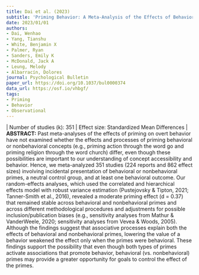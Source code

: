 ```yaml
---
title: Dai et al. (2023)
subtitle: 'Priming Behavior: A Meta-Analysis of the Effects of Behavioral and Nonbehavioral Primes on Overt Behavioral Outcomes'
date: 2023/01/01
authors:
- Dai, Wenhao
- Yang, Tianshu
- White, Benjamin X
- Palmer, Ryan
- Sanders, Emily K
- McDonald, Jack A 
- Leung, Melody
- Albarracín, Dolores 
journal: Psychological Bulletin
paper_url: https://doi.org/10.1037/bul0000374
data_url: https://osf.io/vhbgf/
tags:
- Priming
- Behavior
- Observational
---
```


| Number of studies (k): 351 | Effect size: Standardized Mean Differences | **ABSTRACT:** Past meta-analyses of the effects of priming on overt behavior have not examined whether the effects and processes of priming behavioral or nonbehavioral concepts (e.g., priming action through the word go and priming religion through the word church) differ, even though these possibilities are important to our understanding of concept accessibility and behavior. Hence, we meta-analyzed 351 studies (224 reports and 862 effect sizes) involving incidental presentation of behavioral or nonbehavioral primes, a neutral control group, and at least one behavioral outcome. Our random-effects analyses, which used the correlated and hierarchical effects model with robust variance estimation (Pustejovsky & Tipton, 2021; Tanner-Smith et al., 2016), revealed a moderate priming effect (d = 0.37) that remained stable across behavioral and nonbehavioral primes and across different methodological procedures and adjustments for possible inclusion/publication biases (e.g., sensitivity analyses from Mathur & VanderWeele, 2020; sensitivity analyses from Vevea & Woods, 2005). Although the findings suggest that associative processes explain both the effects of behavioral and nonbehavioral primes, lowering the value of a behavior weakened the effect only when the primes were behavioral. These findings support the possibility that even though both types of primes activate associations that promote behavior, behavioral (vs. nonbehavioral) primes may provide a greater opportunity for goals to control the effect of the primes. 
